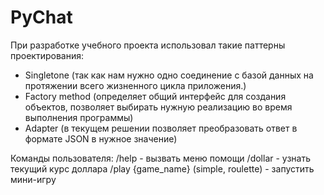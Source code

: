 # PyChat

При разработке учебного проекта использовал такие паттерны проектирования:

- Singletone (так как нам нужно одно соединение с базой данных на протяжении всего жизненного цикла приложения.)
- Factory method (определяет общий интерфейс для создания объектов, позволяет выбирать нужную реализацию во время выполнения программы)
- Adapter (в текущем решении позволяет преобразовать ответ в формате JSON в нужное значение)

Команды пользователя:
/help - вызвать меню помощи
/dollar - узнать текущий курс доллара
/play {game_name} (simple, roulette) - запустить мини-игру
